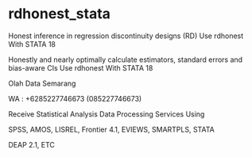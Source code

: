 # rdhonest_stata
Honest inference in regression discontinuity designs (RD) Use rdhonest With STATA 18

Honestly and nearly optimally calculate estimators, standard errors and bias-aware CIs Use rdhonest With STATA 18

Olah Data Semarang

WA : +6285227746673 (085227746673)

Receive Statistical Analysis Data Processing Services Using

SPSS, AMOS, LISREL, Frontier 4.1, EVIEWS, SMARTPLS, STATA

DEAP 2.1, ETC

